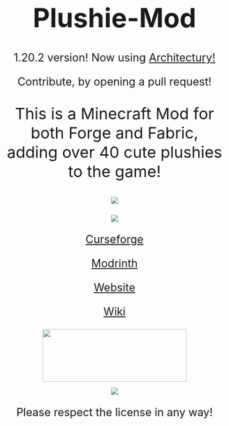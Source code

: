 <h1 style="font-size:60px;"align="center">Plushie-Mod</h1>

<p style="font-size:25px" align="center">1.20.2 version! Now using <a href="https://docs.architectury.dev/api/introduction">Architectury!</a></p>

<p style="font-size:25px" align="center">Contribute, by opening a pull request!</p>

<p style="font-size:36px;" align="center">This is a Minecraft Mod for both Forge and Fabric, adding over 40 cute plushies to the game!</p>

<p style="font-size:25px;" align="center"><img src="https://cf.way2muchnoise.eu/544197.svg"><a href="https://www.curseforge.com/minecraft/mc-mods/plushie-mod"></a></p>

<p style="font-size:25px;" align="center"><img src="https://cf.way2muchnoise.eu/versions/For%20MC_544197_all.svg"><a href="https://www.curseforge.com/minecraft/mc-mods/plushie-mod"></a></p>

<p style="font-size:25px;" align="center"><a href="https://www.curseforge.com/minecraft/mc-mods/plushie-mod">Curseforge</a></p>

<p style="font-size:25px;" align="center"><a href="https://modrinth.com/mod/plushie">Modrinth</a></p>

<p style="font-size:25px;" align="center"><a href="https://link4real.github.io/plushie.html">Website</a></p>

<p style="font-size:25px;" align="center"><a href="https://link4real.github.io/wiki/plushies.html">Wiki</a></p>

<p align="center"><a href="https://gist.github.com/Link4real/af545420163c11858c4f4640b00191cd"><img valign="middle" src="https://i.imgur.com/3jztcWc.png" width="330px" height="120"></a></p>


<p align="center"><img valign="middle" src="https://i.imgur.com/Isi0c3W.png"></p>
<p style="font-size:25px" align="center">Please respect the license in any way!</p>
